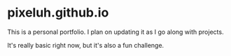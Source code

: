 # pixeluh.github.io
This is a personal portfolio. I plan on updating it as I go along with projects.

It's really basic right now, but it's also a fun challenge.
